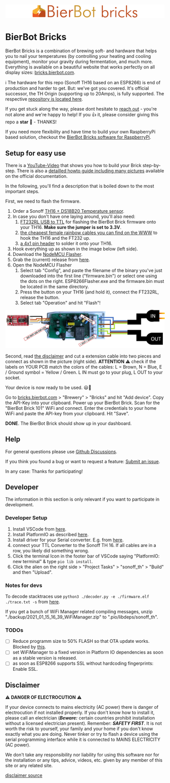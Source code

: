 ![Bricks](./docs/logo.png)

# BierBot Bricks

BierBot Bricks is a combination of brewing soft- and hardware that helps you to nail your temperatures (by controlling your heating and cooling equipment), monitor your gravity during fermentation, and much more. Everything is available on a beautiful website that works perfectly on all display sizes: [bricks.bierbot.com](https://bricks.bierbot.com).

:information_source: The hardware for this repo (Sonoff TH16 based on an ESP8266) is end of production and harder to get. But: we've got you covered. It's official successor, the TH Origin (supporting up to 20Amps), is fully supported. The respective [repository is located here](https://github.com/BernhardSchlegel/Brick-32). 

If you get stuck along the way, please dont hesitate to [reach out](https://github.com/BernhardSchlegel/BierBot-Brick/discussions/new) - you're not alone and we're happy to help! If you 👍 it, please consider giving this repo a **star** 🌟 - THANKS!

If you need more flexibility and have time to build your own RaspberryPi based solution, checkout the [BierBot Bricks software for RaspberryPi](https://github.com/BernhardSchlegel/BierBot-Bricks-RaspberryPi).

## Setup for easy use

There is a [YouTube-Video](https://www.youtube.com/watch?v=ZJEo5KyGwx4) that shows you how to build your Brick step-by-step. There is also a [detailled howto guide including many pictures](https://docs.bierbot.com/hardware/hardware/brick-101#how-to-build-you-own-bierbot-brick) available on the official documentation. 

In the following, you'll find a description that is boiled down to the most important steps.

First, we need to flash the firmware.

1. Order a Sonoff [TH16 + DS18B20 Temperature sensor](https://amzn.to/3uhLiXN).
2. In case you don't have one laying around, you'll also need:
   1. [FT232RL USB to TTL](https://amzn.to/3ujiT3w) for flashing the BierBot Brick firmware onto your TH16. **Make sure the jumper is set to 3.3V**.
   2. [the cheapest female rainbow cables you can find on the WWW](https://amzn.to/3udmdh2) to hook the TH16 and the FT232 up.
   3. [a 4x1 pin header](https://amzn.to/3rXGrJT) to solder it onto your TH16. 
3. Hook everything up as shown in the image below (left side). 
4. Download the [NodeMCU Flasher](https://github.com/nodemcu/nodemcu-flasher).
6. Grab the (current) release from [here](https://github.com/BernhardSchlegel/BierBot-Brick/releases/latest).
7. Open the NodeMCU Flasher
      1. Select tab "Config", and paste the filename of the binary you've just downloaded 
         into the first line ("firmware.bin") or select one using the dots on the right. 
         ESP8266Flasher.exe and the firmware.bin must be located in the same directory.
      2. Press the button on your TH16 (and hold it), connect the FT232RL, release the button. 
      2. Select tab "Operation" and hit "Flash"!

![Image of AC connection](./docs/wiring.png)

Second, read [the disclaimer](#disclaimer) and cut a extension cable into two pieces and connect as shown in the picture (right side). 
**ATTENTION** :warning: check if the labels on YOUR PCB match the colors of the cables: L = Brown, 
N = Blue, E / Ground symbol = Yellow / Green. L IN must go to your plug, L OUT to your socket.


Your device is now ready to be used. 😃😤

Go to [bricks.bierbot.com](https://bricks.bierbot.com/#/) > "Brewery" > "Bricks" and hit "Add device". Copy the API-Key 
into your clipboard. Power up your BierBot Brick. Scan for the "BierBot Brick 101" WiFi and connect. Enter 
the credentials to your home WiFi and paste the API-key from your clipboard. Hit "Save". 

**DONE**. The BierBot Brick should show up in your dashboard.

## Help

For general questions please use [Github Discussions](https://github.com/BernhardSchlegel/BierBot-Brick/discussions).

If you think you found a bug or want to request a feature: 
[Submit an issue](https://github.com/BernhardSchlegel/BierBot-Brick/issues/new/choose).

In any case: Thanks for participating!

## Developer

The information in this section is only relevant if you want to participate in development.

### Developer Setup

1. Install VSCode from [here](https://code.visualstudio.com/).
2. Install PlatformIO as described [here](https://platformio.org/).
3. Install driver for your Serial converter. E.g. from [here](https://ftdichip.com/drivers/vcp-drivers/).
4. connect your TTL Converter to the Sonoff TH 16. If all cables are in a row, you likely did something wrong. 
5. Click the terminal Icon in the footer bar of VSCode saying "PlatformIO: new terminal" & type `pio lib install`.
6. Click the alien on the right side > "Project Tasks" > "sonoff_th" > "Build" and then "Upload".

### Notes for devs

To decode stacktraces use `python3 ./decoder.py -e ./firmware.elf ./trace.txt -s` from [here](https://github.com/janLo/EspArduinoExceptionDecoder).

If you get a bunch of WiFi Manager related compiling messages, unzip 
"./backup/2021_01_15_16_39_WiFiManager.zip" to ".pio/libdeps/sonoff_th". 


### TODOs

- [ ] Reduce programm size to 50% FLASH so that OTA update works. Blocked by
      [this](https://github.com/tzapu/WiFiManager/issues/1240).
- [ ] set WiFiManager to a fixed version in Platform IO dependencies as soon as 
      a stable version is released.
- [ ] as soon as ESP8266 supports SSL without hardcoding fingerprints: Enable SSL.

## Disclaimer

:warning: **DANGER OF ELECTROCUTION** :warning:

If your device connects to mains electricity (AC power) there is danger of electrocution if not installed properly. If you don't know how to install it, please call an electrician (***Beware:*** certain countries prohibit installation without a licensed electrician present). Remember: _**SAFETY FIRST**_. It is not worth the risk to yourself, your family and your home if you don't know exactly what you are doing. Never tinker or try to flash a device using the serial programming interface while it is connected to MAINS ELECTRICITY (AC power).

We don't take any responsibility nor liability for using this software nor for the installation or any tips, advice, videos, etc. given by any member of this site or any related site.

[disclaimer source](https://github.com/arendst/Tasmota/edit/development/README.md)


